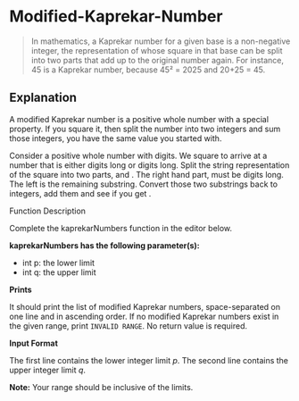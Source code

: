# Modified-Kaprekar-Number

> In mathematics, a Kaprekar number for a given base is a non-negative integer, the representation of whose square in that base can be split into two parts that add up to the original number again. For instance, 45 is a Kaprekar number, because 45² = 2025 and 20+25 = 45.

## Explanation

A modified Kaprekar number is a positive whole number with a special property. If you square it, then split the number into two integers and sum those integers, you have the same value you started with.

Consider a positive whole number  with  digits. We square  to arrive at a number that is either  digits long or  digits long. Split the string representation of the square into two parts,  and . The right hand part,  must be  digits long. The left is the remaining substring. Convert those two substrings back to integers, add them and see if you get .

Function Description

Complete the kaprekarNumbers function in the editor below.

**kaprekarNumbers has the following parameter(s):**

 - int p: the lower limit
 - int q: the upper limit

**Prints**

It should print the list of modified Kaprekar numbers, space-separated on one line and in ascending order. If no modified Kaprekar numbers exist in the given range, print `INVALID RANGE`. No return value is required.


**Input Format**

The first line contains the lower integer limit *p*.
The second line contains the upper integer limit *q*.

**Note:** Your range should be inclusive of the limits.